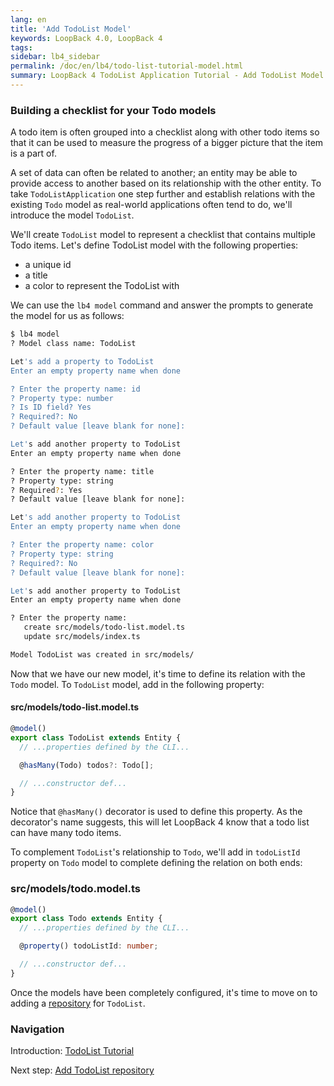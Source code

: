 ```yaml
---
lang: en
title: 'Add TodoList Model'
keywords: LoopBack 4.0, LoopBack 4
tags:
sidebar: lb4_sidebar
permalink: /doc/en/lb4/todo-list-tutorial-model.html
summary: LoopBack 4 TodoList Application Tutorial - Add TodoList Model
---
```


### Building a checklist for your Todo models

A todo item is often grouped into a checklist along with other todo items so
that it can be used to measure the progress of a bigger picture that the item is
a part of.

A set of data can often be related to another; an entity may be able to provide
access to another based on its relationship with the other entity. To take
`TodoListApplication` one step further and establish relations with the existing
`Todo` model as real-world applications often tend to do, we'll introduce the
model `TodoList`.

We'll create `TodoList` model to represent a checklist that contains multiple
Todo items. Let's define TodoList model with the following properties:

- a unique id
- a title
- a color to represent the TodoList with

We can use the `lb4 model` command and answer the prompts to generate the model
for us as follows:

```sh
$ lb4 model
? Model class name: TodoList

Let's add a property to TodoList
Enter an empty property name when done

? Enter the property name: id
? Property type: number
? Is ID field? Yes
? Required?: No
? Default value [leave blank for none]:

Let's add another property to TodoList
Enter an empty property name when done

? Enter the property name: title
? Property type: string
? Required?: Yes
? Default value [leave blank for none]:

Let's add another property to TodoList
Enter an empty property name when done

? Enter the property name: color
? Property type: string
? Required?: No
? Default value [leave blank for none]:

Let's add another property to TodoList
Enter an empty property name when done

? Enter the property name:
   create src/models/todo-list.model.ts
   update src/models/index.ts

Model TodoList was created in src/models/
```

Now that we have our new model, it's time to define its relation with the `Todo`
model. To `TodoList` model, add in the following property:

#### src/models/todo-list.model.ts

```ts
@model()
export class TodoList extends Entity {
  // ...properties defined by the CLI...

  @hasMany(Todo) todos?: Todo[];

  // ...constructor def...
}
```

Notice that `@hasMany()` decorator is used to define this property. As the
decorator's name suggests, this will let LoopBack 4 know that a todo list can
have many todo items.

To complement `TodoList`'s relationship to `Todo`, we'll add in `todoListId`
property on `Todo` model to complete defining the relation on both ends:

### src/models/todo.model.ts

```ts
@model()
export class Todo extends Entity {
  // ...properties defined by the CLI...

  @property() todoListId: number;

  // ...constructor def...
}
```

Once the models have been completely configured, it's time to move on to adding
a [repository](todo-list-tutorial-repository.md) for `TodoList`.

### Navigation

Introduction: [TodoList Tutorial](todo-list-tutorial.md)

Next step: [Add TodoList repository](todo-list-tutorial-repository.md)
